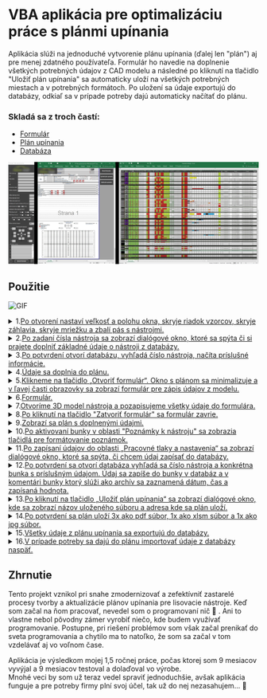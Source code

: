 # VBA aplikácia pre optimalizáciu práce s plánmi upínania

Aplikácia slúži na jednoduché vytvorenie plánu upínania (ďalej len "plán") aj pre menej zdatného používateľa. Formulár ho navedie na doplnenie všetkých potrebných údajov z CAD modelu a následné po kliknutí na tlačidlo "Uložiť plán upínania" sa automaticky uloží na všetkých potrebných miestach a v potrebných formátoch. Po uložení sa údaje exportujú do databázy, odkiaľ sa v prípade potreby dajú automaticky načítať do plánu.  

### Skladá sa z troch častí:  
- [Formulár](https://github.com/AdamVavro/VBA-project1/blob/main/Screenshots/06.%20Formul%C3%A1r.jpg)
- [Plán upínania](https://github.com/AdamVavro/VBA-project1/blob/main/Screenshots/01.%20Pr%C3%A1zdny%20pl%C3%A1n%20up%C3%ADnania.jpg)
- [Databáza](https://github.com/AdamVavro/VBA-project1/blob/main/Screenshots/27.2%20Datab%C3%A1za.jpg)


![Alternatívny text](https://github.com/AdamVavro/VBA-project1/blob/main/Screenshots/00.%20Komplet.jpg)


<!--1.TEST__________________________________________________________________________________________________________________-->

<!--<details><summary>1.<ins>TEST</ins></summary>
	
![SCRENSHOT](https://github.com/AdamVavro/VBA-project1/blob/KT05_05/Screenshots/%C5%A4ahovka/01.%20Pr%C3%A1zdny%20pl%C3%A1n%20up%C3%ADnania.jpg)
<details><summary>kód</summary>

![CODE](https://github.com/AdamVavro/VBA-project1/blob/KT05_05/Code/Code%20screenshots/01.%20Po%20otvoren%C3%AD%20nastav%C3%AD%20ve%C4%BEkos%C5%A5%20okna.jpg)
</details>
 
---
</details>-->

## Použitie

![GIF](https://github.com/AdamVavro/VBA-project1/blob/main/Screenshots/VBA-project-PU%20(2).gif)
<!--1._________________________________________________________________________________________________________________________________________________________________________________________________-->
<details><summary>1.<ins>Po otvorení nastaví veľkosť a polohu okna, skryje riadok vzorcov, skryje záhlavia, skryje mriežku a zbalí pás s nástrojmi.</ins></summary>

![SCRENSHOT](https://github.com/AdamVavro/VBA-project1/blob/KT05_05/Screenshots/01.%20Pr%C3%A1zdny%20pl%C3%A1n%20up%C3%ADnania.jpg)
<details><summary>kód</summary>

![CODE](https://github.com/AdamVavro/VBA-project1/blob/KT05_05/Code/Code%20screenshots/01.%20Po%20otvoren%C3%AD%20nastav%C3%AD%20ve%C4%BEkos%C5%A5%20okna.jpg)
</details>

---
</details>
<!--1.	[Po otvorení nastaví veľkosť a polohu okna, skryje riadok vzorcov, skryje záhlavia, skryje mriežku a zbalí pás s nástrojmi.](https://github.com/AdamVavro/VBA-project1/blob/KT05_05/Screenshots/%C5%A4ahovka/01.%20Pr%C3%A1zdny%20pl%C3%A1n%20up%C3%ADnania.jpg)<details><summary>Kód</summary>![Alternatívny text](https://github.com/AdamVavro/VBA-project1/blob/KT05_05/Code/Code%20screenshots/01.%20Po%20otvoren%C3%AD%20nastav%C3%AD%20ve%C4%BEkos%C5%A5%20okna.jpg)</details>-->

<!--2._________________________________________________________________________________________________________________________________________________________________________________________________-->
<details><summary>2.<ins>Po zadaní čísla nástroja sa zobrazí dialógové okno, ktoré sa spýta či si prajete doplniť základné údaje o nástroji z databázy.</ins></summary>

![SCRENSHOT](https://github.com/AdamVavro/VBA-project1/blob/KT05_05/Screenshots/02.%20Doplni%C5%A5%20%C3%BAdaje.jpg)
<details><summary>kód</summary>

![CODE](https://github.com/AdamVavro/VBA-project1/blob/KT05_05/Code/Code%20screenshots/02.%20%C4%8C%C3%ADslo%20n%C3%A1stroja.jpg)
</details>

---
</details>	 
<!--2.	[Po zadaní čísla nástroja sa zobrazí dialógové okno, ktoré sa spýta či si prajete doplniť základné údaje o nástroji z databázy.](https://github.com/AdamVavro/VBA-project1/blob/KT05_05/Screenshots/%C5%A4ahovka/02.%20Doplni%C5%A5%20%C3%BAdaje.jpg)<details><summary>Kód</summary>![Alternatívny text](https://github.com/AdamVavro/VBA-project1/blob/KT05_05/Code/Code%20screenshots/02.%20%C4%8C%C3%ADslo%20n%C3%A1stroja.jpg)</details>-->

<!--3._________________________________________________________________________________________________________________________________________________________________________________________________-->
<details><summary>3.<ins>Po potvrdení otvorí databázu, vyhľadá číslo nástroja, načíta príslušné informácie.</ins></summary>

![SCRENSHOT](https://github.com/AdamVavro/VBA-project1/blob/KT05_05/Screenshots/03.%20Na%C4%8D%C3%ADtanie%20%C3%BAdajov%20z%20datab%C3%A1zy.jpg)
<details><summary>kód</summary>

![CODE](https://github.com/AdamVavro/VBA-project1/blob/KT05_05/Code/Code%20screenshots/03.-04.%20Na%C4%8D%C3%ADta%20%C3%BAdaje%20z%20datab%C3%A1zy%20a%20dopln%C3%AD%20do%20pl%C3%A1nu.jpg)
</details>

---
</details>

<!--3.	[Po potvrdení otvorí databázu, vyhľadá číslo nástroja, načíta príslušné informácie.](https://github.com/AdamVavro/VBA-project1/blob/KT05_05/Screenshots/%C5%A4ahovka/03.%20Na%C4%8D%C3%ADtanie%20%C3%BAdajov%20z%20datab%C3%A1zy.jpg)<details><summary>Kód</summary>![Alternatívny text](https://github.com/AdamVavro/VBA-project1/blob/KT05_05/Code/Code%20screenshots/03.-04.%20Na%C4%8D%C3%ADta%20%C3%BAdaje%20z%20datab%C3%A1zy%20a%20dopln%C3%AD%20do%20pl%C3%A1nu.jpg)</details>-->

<!--4._________________________________________________________________________________________________________________________________________________________________________________________________-->
<details><summary>4.<ins>Údaje sa doplnia do plánu.</ins></summary>

![SCRENSHOT](https://github.com/AdamVavro/VBA-project1/blob/KT05_05/Screenshots/04.%20Automatick%C3%A9%20doplnenie%20%C3%BAdajov.jpg)
<details><summary>kód</summary>

![CODE](https://github.com/AdamVavro/VBA-project1/blob/KT05_05/Code/Code%20screenshots/03.-04.%20Na%C4%8D%C3%ADta%20%C3%BAdaje%20z%20datab%C3%A1zy%20a%20dopln%C3%AD%20do%20pl%C3%A1nu.jpg)
</details>

---
</details>

<!--4.	[Údaje sa doplnia do plánu.](https://github.com/AdamVavro/VBA-project1/blob/KT05_05/Screenshots/%C5%A4ahovka/04.%20Automatick%C3%A9%20doplnenie%20%C3%BAdajov.jpg)<details><summary>Kód</summary>![Alternatívny text](https://github.com/AdamVavro/VBA-project1/blob/KT05_05/Code/Code%20screenshots/03.-04.%20Na%C4%8D%C3%ADta%20%C3%BAdaje%20z%20datab%C3%A1zy%20a%20dopln%C3%AD%20do%20pl%C3%A1nu.jpg)</details>-->

<!--5._________________________________________________________________________________________________________________________________________________________________________________________________-->
<details><summary>5.<ins>Klikneme na tlačidlo „Otvoriť formulár“. Okno s plánom sa minimalizuje a v ľavej časti obrazovky sa zobrazí formulár pre zápis údajov z modelu.</ins></summary>

![SCRENSHOT](https://github.com/AdamVavro/VBA-project1/blob/KT05_05/Screenshots/05.%20Tla%C4%8Didlo%20otvori%C5%A5%20formul%C3%A1r.jpg)
<details><summary>kód</summary>

![CODE](https://github.com/AdamVavro/VBA-project1/blob/KT05_05/Code/Code%20screenshots/05.%20%20Tla%C4%8Didlo%20Otvori%C5%A5%20formul%C3%A1r.jpg)
</details>

---
</details>


<!--5.	[Klikneme na tlačidlo „Otvoriť formulár“. Okno s plánom sa minimalizuje a v ľavej časti obrazovky sa zobrazí formulár pre zápis údajov z modelu.](https://github.com/AdamVavro/VBA-project1/blob/KT05_05/Screenshots/%C5%A4ahovka/05.%20Tla%C4%8Didlo%20otvori%C5%A5%20formul%C3%A1r.jpg)<details><summary>Kód</summary>![Alternatívny text](https://github.com/AdamVavro/VBA-project1/blob/KT05_05/Code/Code%20screenshots/05.%20Tla%C4%8Didlo%20Otvori%C5%A5%20formul%C3%A1r.jpg)</details>-->

<!--6._________________________________________________________________________________________________________________________________________________________________________________________________-->
<details><summary>6.<ins>Formulár.</ins></summary>

![SCRENSHOT](https://github.com/AdamVavro/VBA-project1/blob/KT05_05/Screenshots/06.%20Formul%C3%A1r.jpg)
<details><summary>kód</summary>

[UserForm1.frm](https://github.com/AdamVavro/VBA-project1/blob/KT05_05/Code/Formulare/UserForm1.frm)
</details>

---
</details>


<!--6.	[Formulár.]()<details><summary>Kód</summary>![Alternatívny text]()</details>-->

<!--7._________________________________________________________________________________________________________________________________________________________________________________________________-->
<details><summary>7.<ins>Otvoríme 3D model nástroja a pozapisujeme všetky údaje do formulára.</ins></summary>

<!--![SCRENSHOT](https://github.com/AdamVavro/VBA-project1/blob/KT05_05/Screenshots/%C5%A4ahovka/07.%20Otvorenie%20CAD%20modelu.jpg)-->

<!--_________________________________________________________7.1_________________________________________________________________-->
<details><summary>7.1 Rozmery nástroja D, Š, V.</summary>

![SCRENSHOT](https://github.com/AdamVavro/VBA-project1/blob/KT05_05/Screenshots/08.%20Rozmery%20n%C3%A1stroja.jpg)
<details><summary>kód</summary>

![CODE](https://github.com/AdamVavro/VBA-project1/blob/KT05_05/Code/Code%20screenshots/08.%20Rozmery%20n%C3%A1stroja.jpg)
</details>

---
</details>
<!--_____________________________________________________________________________________________________________________________-->
<!--_________________________________________________________7.2__________________________________________________________________-->
<details><summary>7.2 Vzdialenosť medzi drážkami.</summary>

![SCRENSHOT](https://github.com/AdamVavro/VBA-project1/blob/KT05_05/Screenshots/09.Vzdialenos%C5%A5%20medzi%20dr%C3%A1%C5%BEkami.jpg)
<details><summary>kód</summary>

![CODE](https://github.com/AdamVavro/VBA-project1/blob/KT05_05/Code/Code%20screenshots/09.%20Vzdialenos%C5%A5%20medzi%20obl%C3%BAkmi..jpg)
</details>

---
</details>
<!--_____________________________________________________________________________________________________________________________-->
<!--_________________________________________________________7.3__________________________________________________________________-->
<details><summary>7.3 Zdvih GDF(OB).</summary>

![SCRENSHOT](https://github.com/AdamVavro/VBA-project1/blob/KT05_05/Screenshots/10.%20GDF(OB).jpg)
<details><summary>kód</summary>

![CODE](https://github.com/AdamVavro/VBA-project1/blob/KT05_05/Code/Code%20screenshots/10.%20Zdvih%20GDF(OB).jpg)
</details>

---
</details>
<!--_____________________________________________________________________________________________________________________________-->
<!--_________________________________________________________7.4__________________________________________________________________-->
<details><summary>7.4 Upínacia výška nástroja.</summary>

![SCRENSHOT](https://github.com/AdamVavro/VBA-project1/blob/KT05_05/Screenshots/11.%20Up%C3%ADnacia%20v%C3%BD%C5%A1ka%20n%C3%A1stroja.jpg)
<details><summary>kód</summary>

![CODE](https://github.com/AdamVavro/VBA-project1/blob/KT05_05/Code/Code%20screenshots/11.%20Up%C3%ADnacia%20v%C3%BD%C5%A1ka%20n8stroja.jpg)
</details>

---
</details>
<!--_____________________________________________________________________________________________________________________________-->
<!--_________________________________________________________7.5__________________________________________________________________-->
<details><summary>7.5 Prítomnosť pridržiavača alebo GDF a možnosť upnutia do lisov PWS.</summary>

![SCRENSHOT](https://github.com/AdamVavro/VBA-project1/blob/KT05_05/Screenshots/12.%20Pr%C3%ADtomnos%C5%A5%20pridr%C5%BEiava%C4%8Dov%20alebo%20GDF%20a%20mo%C5%BEnos%C5%A5%20upnutia%20do%20lisov%20PWS.jpg)
<details><summary>kód</summary>

![CODE](https://github.com/AdamVavro/VBA-project1/blob/KT05_05/Code/Code%20screenshots/12.%2C%2013.%20Pr%C3%ADtomnos%C5%A5%20pridr%C5%BEiava%C4%8Dov%2C%20mo%C5%BEnos%C5%A5%20upnutia.jpg)
</details>

---
</details>
<!--_____________________________________________________________________________________________________________________________-->
<!--_________________________________________________________7.6__________________________________________________________________-->
<details><summary>7.6 Dialógové okno „Prajete si vyznačiť pozíciu tlačných čapov?“.</summary>

![SCRENSHOT](https://github.com/AdamVavro/VBA-project1/blob/KT05_05/Screenshots/13.%20Prajete%20si%20vyzna%C4%8Di%C5%A5%20poz%C3%ADciu%20%C4%8Dapov.jpg)
<details><summary>kód</summary>

![CODE](https://github.com/AdamVavro/VBA-project1/blob/KT05_05/Code/Code%20screenshots/12.1%20Prajete%20si%20vyzna%C4%8Di%C5%A5%20poz%C3%ADciu%20tla%C4%8Dn%C3%BDch%20%C4%8Dapov.jpg)
</details>

---
</details>
<!--_____________________________________________________________________________________________________________________________-->
<!--_________________________________________________________7.7__________________________________________________________________-->
<details><summary>7.7 Po potvrdení sa formulár zatvorí okno s plánom zmení rozmer a presunie sa vľavo dole a zobrazí raster stola. Po aktivovaní bunky v rastri stola sa zobrazia tlačidlá „Centrovanie“, „Tlačný čap“, „Voľné miesto“, „OK“.</summary>

![SCRENSHOT](https://github.com/AdamVavro/VBA-project1/blob/KT05_05/Screenshots/14.%20Zobrazenie%20tla%C4%8Didiel%20a%20okna%20pre%20vyzna%C4%8Denie%20poz%C3%ADcie%20.jpg)
<details><summary>kód</summary>

![CODE](https://github.com/AdamVavro/VBA-project1/blob/KT05_05/Code/Code%20screenshots/14.%2C%2015.%2C%2016.%20Raster%20stola%2C%20tla%C4%8Didl%C3%A1%20rastra%2C%20n%C3%A1vrat.jpg)
</details>

---
</details>
<!--_____________________________________________________________________________________________________________________________-->
<!--_________________________________________________________7.8__________________________________________________________________-->
<details><summary>7.8 Pomocou zobrazených tlačidiel sa vyznačia pozície tlačných čapov.</summary>

![SCRENSHOT](https://github.com/AdamVavro/VBA-project1/blob/KT05_05/Screenshots/15.%20Vyzna%C4%8Denie%20poz%C3%ADcie%20%C4%8Dapov%2C%20potvrdit%20OK.jpg)
<details><summary>kód</summary>

![CODE](https://github.com/AdamVavro/VBA-project1/blob/KT05_05/Code/Code%20screenshots/15.%20Tla%C4%8Didl%C3%A1%20rastra.jpg)
</details>

---
</details>
<!--_____________________________________________________________________________________________________________________________-->
<!--_________________________________________________________7.9__________________________________________________________________-->
<details><summary>7.9 Keď je všetko vyznačené pomocou tlačidla „OK“ sa okno zavrie a opäť sa zobrazí formulár.</summary>

![SCRENSHOT](https://github.com/AdamVavro/VBA-project1/blob/KT05_05/Screenshots/16.%20N%C3%A1vrat%20do%20formul%C3%A1ra.jpg)
<details><summary>kód</summary>

![CODE](https://github.com/AdamVavro/VBA-project1/blob/KT05_05/Code/Code%20screenshots/16.%20Tla%C4%8Didlo%20OK.jpg)
</details>

---
</details>
<!--_____________________________________________________________________________________________________________________________-->
<!--_________________________________________________________7.10__________________________________________________________________-->
<details><summary>7.10 Priemer centrovania.</summary>

![SCRENSHOT](https://github.com/AdamVavro/VBA-project1/blob/KT05_05/Screenshots/17.%20Priemer%20centrovania.jpg)
<details><summary>kód</summary>

</details>

---
</details>
<!--_____________________________________________________________________________________________________________________________-->
<!--_________________________________________________________7.11__________________________________________________________________-->
<details><summary>7.11 Po zapísaní súradníc centrovania z modelu sa automaticky prevedú na súradnice plánu upínania  a podľa nich sa vyznačí v rastri stola pozícia centrovania.</summary>

![SCRENSHOT](https://github.com/AdamVavro/VBA-project1/blob/KT05_05/Screenshots/18.%20S%C3%BAradnice%20centrovania.jpg)
<details><summary>kód</summary>

![CODE](https://github.com/AdamVavro/VBA-project1/blob/KT05_05/Code/Code%20screenshots/18.1%20Centrovanie%20n%C3%A1stroja.jpg)
![CODE](https://github.com/AdamVavro/VBA-project1/blob/KT05_05/Code/Code%20screenshots/18.2%20Centrovanie%20n%C3%A1stroja.jpg)
</details>

---
</details>
<!--_____________________________________________________________________________________________________________________________-->
<!--_________________________________________________________7.12__________________________________________________________________-->
<details><summary>7.12 Po zadaní smeru lisovania sa v pláne zobrazí smer lisovania.</summary>

![SCRENSHOT](https://github.com/AdamVavro/VBA-project1/blob/KT05_05/Screenshots/19.%20Smer%20lisovania.jpg)
<details><summary>kód</summary>

![CODE](https://github.com/AdamVavro/VBA-project1/blob/KT05_05/Code/Code%20screenshots/19.%20Smer%20lisovania.jpg)
</details>

---
</details>
<!--_____________________________________________________________________________________________________________________________-->
<!--_________________________________________________________7.13__________________________________________________________________-->
<details><summary>7.13 Vyplniť poznámky.</summary>

![SCRENSHOT](https://github.com/AdamVavro/VBA-project1/blob/KT05_05/Screenshots/20.%20Pozn%C3%A1mky(1).jpg)
<details><summary>kód</summary>

![CODE](https://github.com/AdamVavro/VBA-project1/blob/KT05_05/Code/Code%20screenshots/20.%20Pozn%C3%A1mky.jpg)
</details>

---
</details>
<!--_____________________________________________________________________________________________________________________________-->

---
</details>


<!--[Otvoríme 3D model nástroja a pozapisujeme všetky údaje do formulára.](https://github.com/AdamVavro/VBA-project1/blob/KT05_05/Screenshots/%C5%A4ahovka/07.%20Otvorenie%20CAD%20modelu.jpg)
<details>

<summary>



  </summary>

-	[Rozmery nástroja D, Š, V.]()<details><summary>Kód</summary>![Alternatívny text]()</details>

-	[Vzdialenosť medzi drážkami]()<details><summary>Kód</summary>![Alternatívny text]()</details>

-	[GDF(OB)]()<details><summary>Kód</summary>![Alternatívny text]()</details>

-	[Upínacia výška nástroja]()<details><summary>Kód</summary>![Alternatívny text]()</details>

-	[Prítomnosť pridržiavača alebo GDF a možnosť upnutia do lisov PWS]()<details><summary>Kód</summary>![Alternatívny text]()</details>

-	[Dialógové okno „Prajete si vyznačiť pozíciu tlačných čapov?“.]()<details><summary>Kód</summary>![Alternatívny text]()</details>

-	[Po potvrdení sa formulár zatvorí okno s plánom zmení rozmer a presunie sa vľavo dole a zobrazí raster stola. Po aktivovaní bunky v rastri stola sa zobrazia tlačidlá „Centrovanie“, „Tlačný čap“, „Voľné miesto“, „OK“.]()<details><summary>Kód</summary>!     [Alternatívny text]()</details>

-	[Pomocou zobrazených tlačidiel sa vyznačia pozície tlačných čapov.]()<details><summary>Kód</summary>![Alternatívny text]()</details>

-	[Keď je všetko vyznačené pomocou tlačidla „OK“ sa okno zavrie a opäť sa zobrazí formulár.]()<details><summary>Kód</summary>![Alternatívny text]()</details>

-	[Priemer centrovania]()<details><summary>Kód</summary>![Alternatívny text]()</details>

-	[Po zapísaní súradníc centrovania z modelu sa automaticky prevedú na súradnice plánu upínania  a podľa nich sa vyznačí v rastri stola pozícia centrovania.]()<details><summary>Kód</summary>![Alternatívny text]()</details>

-	[Po zadaní smeru lisovania sa v pláne zobrazí smer lisovania]()<details><summary>Kód</summary>![Alternatívny text]()</details>

- [Vyplniť poznámky]()<details><summary>Kód</summary>![Alternatívny text]()</details>

</details>-->

<!--8._________________________________________________________________________________________________________________________________________________________________________________________________-->
<details><summary>8.<ins>Po kliknutí na tlačidlo "Zatvoriť formulár" sa formulár zavrie.</ins></summary>

![SCRENSHOT](https://github.com/AdamVavro/VBA-project1/blob/KT05_05/Screenshots/20.%20Pozn%C3%A1mky%2C%20zatvori%C5%A5%20formul%C3%A1r.jpg)
<details><summary>kód</summary>

![CODE](https://github.com/AdamVavro/VBA-project1/blob/KT05_05/Code/Code%20screenshots/20.1%20Zatvorit%20formul%C3%A1r.jpg)
</details>

---
</details>

 <!-- 8. <details><summary>Po kliknutí na tlačidlo "Zatvoriť formulár" sa formulár zavrie.</summary>
![Alternatívny text](https://github.com/AdamVavro/VBA-project1/blob/KT05_05/Screenshots/%C5%A4ahovka/00.%20Komplet.jpg)
        ![Alternatívny text](https://github.com/AdamVavro/VBA-project1/blob/KT05_05/Code/Code%20screenshots/20.%20Pozn%C3%A1mky%2C%20Zatvorit%20formul%C3%A1r.jpg)</details>-->

 <!--9._________________________________________________________________________________________________________________________________________________________________________________________________-->
<details><summary>9.<ins>Zobrazí sa plán s doplnenými údajmi.</ins></summary>

![SCRENSHOT](https://github.com/AdamVavro/VBA-project1/blob/KT05_05/Screenshots/21.%20Na%C4%8D%C3%ADtanie%20udajov%20z%20formul%C3%A1ra%20do%20pl%C3%A1nu.jpg)
<!--<details><summary>kód</summary>-->

<!--![CODE]()-->
<!--</details>-->

---
</details>

  <!--9.	[Zobrazí sa plán s doplnenými údajmi.]()<details><summary>Kód</summary>![Alternatívny text]()</details>-->

  <!--10._________________________________________________________________________________________________________________________________________________________________________________________________-->
<details><summary>10.<ins>Po aktivovaní bunky v oblasti "Poznámky k nástroju" sa zobrazia tlačidlá pre formátovanie poznámok.</ins></summary>

![SCRENSHOT](https://github.com/AdamVavro/VBA-project1/blob/KT05_05/Screenshots/22.%20Form%C3%A1tovanie%20pozn%C3%A1mok.jpg)
<details><summary>kód</summary>

![CODE](https://github.com/AdamVavro/VBA-project1/blob/KT05_05/Code/Code%20screenshots/22.%20Form%C3%A1tovanie%20pozn%C3%A1mok.jpg)
</details>

---
</details>

 <!-- 10.	[Po aktivovaní bunky v oblasti poznámky k nástroju sa zobrazia tlačidlá pre formátovanie poznámok.]()<details><summary>Kód</summary>![Alternatívny text]()</details>-->

<!--11._________________________________________________________________________________________________________________________________________________________________________________________________-->
<details><summary>11.<ins>Po zapísaní údajov do oblasti „Pracovné tlaky a nastavenia“ sa zobrazí dialógové okno, ktoré sa spýta, či chcem údaj zapísať do databázy.</ins></summary>

![SCRENSHOT](https://github.com/AdamVavro/VBA-project1/blob/KT05_05/Screenshots/23.%20Ulo%C5%BEi%C5%A5%20parametre%20do%20datab%C3%A1zy.jpg)
<details><summary>kód</summary>

![CODE](https://github.com/AdamVavro/VBA-project1/blob/KT05_05/Code/Code%20screenshots/23.%2C%2024.%20Importuje%20Pracovn%C3%A9%20tlaky%20a%20nastavenia%20do%20datab%C3%A1zy.jpg)
</details>

---
</details>

 <!-- 11.	[Po zapísaní údajov do oblasti „Pracovné tlaky a nastavenia“ sa zobrazí dialógové okno, ktoré sa spýta, či chcem údaj zapísať do databázy.]()<details><summary>Kód</summary>![Alternatívny text]()</details>-->

<!--12._________________________________________________________________________________________________________________________________________________________________________________________________-->
<details><summary>12.<ins>Po potvrdení sa otvorí databáza vyhľadá sa číslo nástroja a konkrétna bunka s príslušným údajom. Údaj sa zapíše do bunky v databáz a v komentári bunky ktorý slúži ako archív sa zaznamená dátum, čas a zapísaná hodnota.</ins></summary>

![SCRENSHOT](https://github.com/AdamVavro/VBA-project1/blob/KT05_05/Screenshots/23.%20Z%C3%A1pis%20parametrov%20do%20datab%C3%A1zy.jpg)
![SCRENSHOT](https://github.com/AdamVavro/VBA-project1/blob/KT05_05/Screenshots/24.%20Arch%C3%ADv%20parametrov%20v%20koment%C3%A1ri.jpg)
<details><summary>kód</summary>

![CODE](https://github.com/AdamVavro/VBA-project1/blob/KT05_05/Code/Code%20screenshots/23.%2C%2024.%20Importuje%20Pracovn%C3%A9%20tlaky%20a%20nastavenia%20do%20datab%C3%A1zy.jpg)
</details>

---
</details>


 <!-- 12.	[Po potvrdení sa otvorí databáza vyhľadá sa číslo nástroja a konkrétna bunka s príslušným údajom. Údaj sa zapíše do bunky v databáz a v komentári bunky ktorý slúži ako archív sa zaznamená dátum, čas a zapísaná hodnota.]()<details><summary>Kód</summary>![Alternatívny text]()</details>-->

<!--13._________________________________________________________________________________________________________________________________________________________________________________________________-->
<details><summary>13.<ins>Po kliknutí na tlačidlo „Uložiť plán upínania“ sa zobrazí dialógové okno, kde sa zobrazí názov uloženého súboru a adresa kde sa plán uloží.</ins></summary>

![SCRENSHOT](https://github.com/AdamVavro/VBA-project1/blob/KT05_05/Screenshots/25.%20Tla%C4%8Didlo%20ulo%C5%BEi%C5%A5%20pl%C3%A1n%20up%C3%ADnania.jpg)
<details><summary>kód</summary>

![CODE](https://github.com/AdamVavro/VBA-project1/blob/KT05_05/Code/Code%20screenshots/25.%20Ulo%C5%BEi%C5%A5%20pl%C3%A1n%20up%C3%ADnania.jpg)
</details>

---
</details>


 <!-- 13.	[Po kliknutí na tlačidlo „Uložiť plán upínania“ sa zobrazí dialógové okno, kde sa zobrazí názov uloženého súboru a adresa kde sa plán uloží.]()<details><summary>Kód</summary>![Alternatívny text]()</details>-->

<!--14._________________________________________________________________________________________________________________________________________________________________________________________________-->
<details><summary>14.<ins>Po potvrdení sa plán uloží 3x ako pdf súbor, 1x ako xlsm súbor a 1x ako jpg súbor.</ins></summary>

![SCRENSHOT](https://github.com/AdamVavro/VBA-project1/blob/KT05_05/Screenshots/26.%20Ulo%C5%BE%C3%AD%20ako%20pdf%2C%20xlsm%2C%20jpg(2).jpg)
<details><summary>kód</summary>

![CODE](https://github.com/AdamVavro/VBA-project1/blob/KT05_05/Code/Code%20screenshots/25.%20Ulo%C5%BEi%C5%A5%20pl%C3%A1n%20up%C3%ADnania.jpg)
</details>

---
</details>


<!--  14.	[Po potvrdení sa plán uloží 3x ako pdf súbor, 1x ako xlsm súbor a 1x ako jpg súbor.]()<details><summary>Kód</summary>![Alternatívny text]()</details>-->

<!--15._________________________________________________________________________________________________________________________________________________________________________________________________-->
<details><summary>15.<ins>Všetky údaje z plánu upínania sa exportujú do databázy.</ins></summary>

![SCRENSHOT](https://github.com/AdamVavro/VBA-project1/blob/KT05_05/Screenshots/27.1%20V%C5%A1etky%20%C3%BAdaje%20ulo%C5%BE%C3%AD%20do%20datab%C3%A1zy.jpg)
<details><summary>kód</summary>

![CODE](https://github.com/AdamVavro/VBA-project1/blob/KT05_05/Code/Code%20screenshots/27.%20Export%20%C3%BAdajov.png)
</details>

---
</details>


 <!-- 15.	[Všetky údaje z plánu upínania sa exportujú do databázy]()<details><summary>Kód</summary>![Alternatívny text]()</details>-->

<!--16._________________________________________________________________________________________________________________________________________________________________________________________________-->
<details><summary>16.<ins>V prípade potreby sa dajú do plánu importovať údaje z databázy naspäť.</ins></summary>

![SCRENSHOT](https://github.com/AdamVavro/VBA-project1/blob/KT05_05/Screenshots/28.1%20V%20pr%C3%ADpade%20potreby%20na%C4%8D%C3%ADta%20%C3%BAdaje%20z%20datab%C3%A1zy.jpg)
![SCRENSHOT](https://github.com/AdamVavro/VBA-project1/blob/KT05_05/Screenshots/28.2%20V%20pr%C3%ADpade%20potreby%20na%C4%8D%C3%ADta%20%C3%BAdaje%20z%20datab%C3%A1zy(1).jpg)
![SCRENSHOT](https://github.com/AdamVavro/VBA-project1/blob/KT05_05/Screenshots/28.3%20V%20pr%C3%ADpade%20potreby%20na%C4%8D%C3%ADta%20%C3%BAdaje%20z%20datab%C3%A1zy(2).jpg)
![SCRENSHOT](https://github.com/AdamVavro/VBA-project1/blob/KT05_05/Screenshots/28.4%20Vyplenie%20pl%C3%A1nu%20na%C4%8D%C3%ADtan%C3%ADm%20%C3%BAdajov%20z%20datab%C3%A1zy.jpg)
<details><summary>kód</summary>

![CODE](https://github.com/AdamVavro/VBA-project1/blob/KT05_05/Code/Code%20screenshots/28.%20Import%20%C3%BAdajov.png)
</details>

---
</details>

 <!-- 16.	[V prípade potreby sa dajú do plánu importovať údaje z databázy naspať.]()<details><summary>Kód</summary>![Alternatívny text]()</details>-->

## Zhrnutie

Tento projekt vznikol pri snahe zmodernizovať a zefektívniť zastarelé procesy tvorby a aktualizácie plánov upínania pre lisovacie nástroje. Keď som začal na ňom pracovať, nevedel som o programovaní nič :exploding_head: . Ani to vlastne nebol pôvodny zámer vyrobiť niečo, kde budem využívať programovanie. Postupne, pri riešení problémov som však začal prenikať do sveta programovania a chytilo ma to natoľko, že som sa začal v tom vzdelávať aj vo voľnom čase.  

Aplikácia je výsledkom mojej 1,5 ročnej práce, počas ktorej som 9 mesiacov vyvýjal a 9 mesiacov testoval a dolaďoval vo výrobe.  
Mnohé veci by som už teraz vedel spraviť jednoduchšie, avšak aplikácia funguje a pre potreby firmy plní svoj účel, tak už do nej nezasahujem... :slightly_smiling_face:


